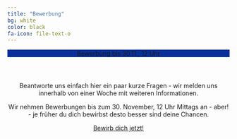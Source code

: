```yaml
---
title: "Bewerbung"
bg: white
color: black
fa-icon: file-text-o
---
```

<div class="pricebox" style="text-align: center;">
<header style="background-color: #093099; width : 100%; padding-left: 0px;">Bewerbung bis 30.11., 12 Uhr</header>
<p style="align: center; padding-left: 0px; width: 100%;" >Beantworte uns einfach hier ein paar kurze Fragen - wir melden uns innerhalb von einer Woche mit weiteren Informationen.</p>

<p style="align: center; padding-left: 0px; width: 100%;">Wir nehmen Bewerbungen bis zum 30. November, 12 Uhr Mittags an - aber! - je früher du dich bewirbst desto besser sind deine Chancen.</p>
<div>


<a class="button" href="https://sils1.typeform.com/to/TsR3Vv" data-mode="popup" data-submit-close-delay="5" target="_blank">Bewirb dich jetzt! </a> <script> (function() { var qs,js,q,s,d=document, gi=d.getElementById, ce=d.createElement, gt=d.getElementsByTagName, id="typef_orm_share", b="https://embed.typeform.com/"; if(!gi.call(d,id)){ js=ce.call(d,"script"); js.id=id; js.src=b+"embed.js"; q=gt.call(d,"script")[0]; q.parentNode.insertBefore(js,q) } })() </script>
